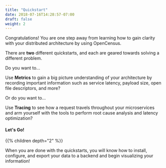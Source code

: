 ```yaml
---
title: "Quickstart"
date: 2018-07-16T14:28:57-07:00
draft: false
weight: 2
---
```


Congratulations! You are one step away from learning how to gain clarity with your distributed architecture by using OpenCensus.

There are **two** different quickstarts, and each are geared towards solving a different problem.

Do you want to...

Use **Metrics** to gain a big picture understanding of your architecture by recording important information such as service latency, payload size, open file descriptors, and more?

Or do you want to...

Use **Tracing** to see how a request travels throughout your microservices and arm yourself with the tools to perform root cause analysis and latency optimization?

#### Let's Go!

{{% children depth="2" %}}

When you are done with the quickstarts, you will know how to install, configure, and export your data to a backend and begin visualizing your information!
